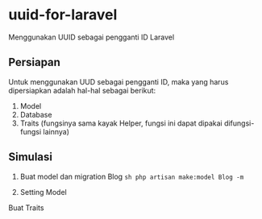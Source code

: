 # uuid-for-laravel
Menggunakan UUID sebagai pengganti ID Laravel

## Persiapan
Untuk menggunakan UUD sebagai pengganti ID, maka yang harus dipersiapkan adalah hal-hal sebagai berikut: 

1. Model
2. Database
3. Traits (fungsinya sama kayak Helper, fungsi ini dapat dipakai difungsi-fungsi lainnya)


## Simulasi
1. Buat model dan migration Blog
```sh php artisan make:model Blog -m ```

2. Setting Model

Buat Traits
